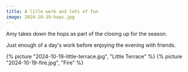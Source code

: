 ```yaml
---
title: A litle work and lots of fun
image: 2024-10-19-hops.jpg
---
```


Amy takes down the hops as part of the closing up for the season.

<!--more-->

Just enough of a day's work before enjoying the evening with friends.

{% picture "2024-10-19-little-terrace.jpg", "Little Terrace" %} {% picture
"2024-10-19-fire.jpg", "Fire" %}
